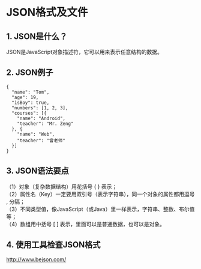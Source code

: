 # JSON格式及文件

## 1. JSON是什么？

JSON是JavaScript对象描述符，它可以用来表示任意结构的数据。

## 2. JSON例子

```  
{
  "name": "Tom",
  "age": 19,
  "isBoy": true,
  "numbers": [1, 2, 3],
  "courses": [{
    "name": "Android",
    "teacher": "Mr. Zeng"
  }, {
    "name": "Web",
    "teacher": "曾老师"
  }]
}
```  

## 3. JSON语法要点

（1）对象（复杂数据结构）用花括号 { } 表示；  
（2）属性名（Key）一定要用双引号（表示字符串），同一个对象的属性都用逗号 , 分隔；  
（3）不同类型值，像JavaScript（或Java）里一样表示，字符串、整数、布尔值等；  
（4）数组用中括号 [ ] 表示，里面可以是普通数据，也可以是对象。  

## 4. 使用工具检查JSON格式

http://www.bejson.com/  

